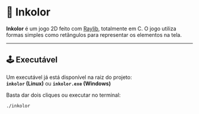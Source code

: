 # 🎨 Inkolor

**Inkolor** é um jogo 2D feito com [Raylib](https://www.raylib.com/), totalmente em C. O jogo utiliza formas simples como retângulos para representar os elementos na tela.

---

## 🕹️ Executável

Um executável já está disponível na raiz do projeto:  
**`inkolor` (Linux)** ou **`inkolor.exe` (Windows)**

Basta dar dois cliques ou executar no terminal:

```bash
./inkolor


